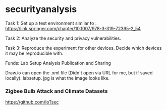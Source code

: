 # securityanalysis
Task 1: Set up a test environment similar to :
https://link.springer.com/chapter/10.1007/978-3-319-72395-2_54

Task 2: Analyze the security and privacy vulnerabilities.

Task 3: Reproduce the experiment for other devices. Decide which devices it may be reproducible with. 


Funds: 
  Lab Setup
  Analysis
  Publication and Sharing
  
  
  
  
  Draw.io can open the .xml file (Didn't open via URL for me, but if saved locally).
  labsetup. jpg is what the image looks like.



### Zigbee Bulb Attack and Climate Datasets
https://github.com/IoTsec
